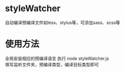# styleWatcher
自动编译预编译文件如less、stylus等，可添加sass、scss等
# 使用方法
全局安装相应的预编译语言
执行 node styleWatcher.js  
填写监听文件夹，预编译类型，编译目标类型即可
